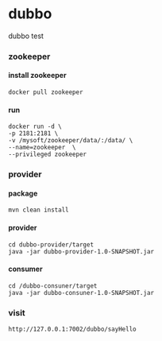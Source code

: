 # dubbo
dubbo test
### zookeeper
#### install zookeeper 
```
docker pull zookeeper
```
#### run
```
docker run -d \
-p 2181:2181 \
-v /mysoft/zookeeper/data/:/data/ \
--name=zookeeper  \
--privileged zookeeper
```
### provider
#### package
```
mvn clean install
```
#### provider
```
cd dubbo-provider/target
java -jar dubbo-provider-1.0-SNAPSHOT.jar
```
#### consumer
```
cd /dubbo-consuner/target
java -jar dubbo-consuner-1.0-SNAPSHOT.jar
```
### visit
```
http://127.0.0.1:7002/dubbo/sayHello
```
